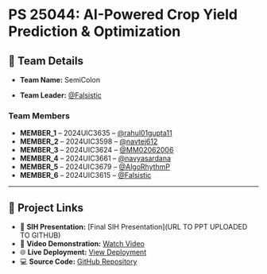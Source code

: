 # PS 25044: AI-Powered Crop Yield Prediction & Optimization

## 👥 Team Details

- **Team Name:** SemiColon  

- **Team Leader:** [@Falsistic](https://github.com/Falsistic)

### Team Members
  
- **MEMBER_1** – 2024UIC3635 – [@rahul01gupta11](https://github.com/rahul01gupta11) 
- **MEMBER_2** – 2024UIC3598 – [@navtej612](https://github.com/navtej612)
- **MEMBER_3** – 2024UIC3624 – [@MM02062006](https://github.com/MM02062006)
- **MEMBER_4** – 2024UIC3661 – [@navyasardana](https://github.com/navyasardana)
- **MEMBER_5** – 2024UIC3679 – [@AlgoRhythmP](https://github.com/AlgoRhythmP) 
- **MEMBER_6** – 2024UIC3615 – [@Falsistic](https://github.com/Falsistic) 

---

## 🔗 Project Links

- 📑 **SIH Presentation:** [Final SIH Presentation](URL TO PPT UPLOADED TO GITHUB)  
- 🎥 **Video Demonstration:** [Watch Video](https://www.youtube.com/watch?v=lHu7tlLozB0)  
- 🌐 **Live Deployment:** [View Deployment](https://sih-25-c113.vercel.app/)  
- 💻 **Source Code:** [GitHub Repository](https://github.com/Falsistic/SIH-25_AgriHelp/tree/main/code)
